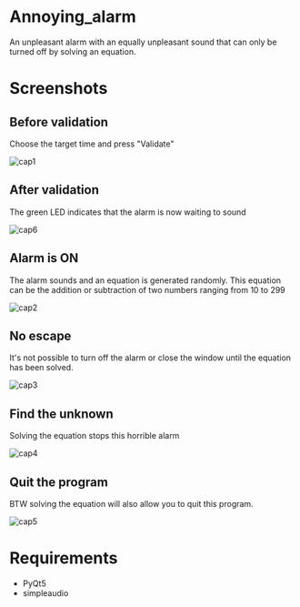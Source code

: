# Annoying_alarm
An unpleasant alarm with an equally unpleasant sound that can only be turned off by solving an equation.

# Screenshots
## Before validation
Choose the target time and press "Validate"

![cap1](https://user-images.githubusercontent.com/11463619/108364818-cb33df80-71f6-11eb-95c1-29b3395ecdb9.png)

## After validation
The green LED indicates that the alarm is now waiting to sound

![cap6](https://user-images.githubusercontent.com/11463619/108365482-8ceaf000-71f7-11eb-978c-66785ba8ac48.png)

## Alarm is ON
The alarm sounds and an equation is generated randomly. 
This equation can be the addition or subtraction of two numbers ranging from 10 to 299

![cap2](https://user-images.githubusercontent.com/11463619/108364828-ccfda300-71f6-11eb-8f19-a9741b64f031.png)

## No escape
It's not possible to turn off the alarm or close the window until the equation has been solved.

![cap3](https://user-images.githubusercontent.com/11463619/108364838-cec76680-71f6-11eb-8ce7-e3d93daef887.png)

## Find the unknown
Solving the equation stops this horrible alarm

![cap4](https://user-images.githubusercontent.com/11463619/108364845-d0912a00-71f6-11eb-91fd-02a62265e10c.png)

## Quit the program
BTW solving the equation will also allow you to quit this program.

![cap5](https://user-images.githubusercontent.com/11463619/108364851-d38c1a80-71f6-11eb-8f2a-d622fed8e58f.png)

# Requirements
- PyQt5
- simpleaudio
